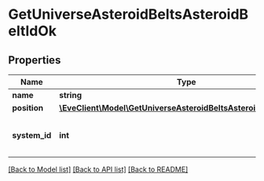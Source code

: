 # GetUniverseAsteroidBeltsAsteroidBeltIdOk

## Properties
Name | Type | Description | Notes
------------ | ------------- | ------------- | -------------
**name** | **string** | name string | 
**position** | [**\EveClient\Model\GetUniverseAsteroidBeltsAsteroidBeltIdPosition**](GetUniverseAsteroidBeltsAsteroidBeltIdPosition.md) |  | 
**system_id** | **int** | The solar system this asteroid belt is in | 

[[Back to Model list]](../README.md#documentation-for-models) [[Back to API list]](../README.md#documentation-for-api-endpoints) [[Back to README]](../README.md)


